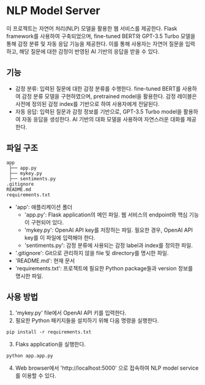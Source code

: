 # NLP Model Server
이 프로젝트는 자연어 처리(NLP) 모델을 활용한 웹 서비스를 제공한다. Flask framework를 사용하여 구축되었으며, fine-tuned BERT와 GPT-3.5 Turbo 모델을 통해 감정 분류 및 자동 응답 기능을 제공한다. 이를 통해 사용자는 자연어 질문을 입력하고, 해당 질문에 대한 감정이 반영된 AI 기반의 응답을 받을 수 있다.

## 기능
* 감정 분류: 입력된 질문에 대한 감정 분류를 수행한다. fine-tuned BERT를 사용하여 감정 분류 모델을 구현하였으며, pretrained model을 활용한다. 감정 레이블은 사전에 정의된 감정 index를 기반으로 하여 사용자에게 전달된다.
* 자동 응답: 입력된 질문과 감정 정보를 기반으로, GPT-3.5 Turbo model을 활용하여 자동 응답을 생성한다. AI 기반의 대화 모델을 사용하여 자연스러운 대화를 제공한다.

## 파일 구조
```
app
 ├── app.py
 ├── mykey.py
 ├── sentiments.py
.gitignore
README.md
requirements.txt
```
* 'app': 애플리케이션 폴더
  * 'app.py': Flask application의 메인 파일. 웹 서비스의 endpoint와 핵심 기능이 구현되어 있다.
  * 'mykey.py': OpenAI API key를 저장하는 파일. 필요한 경우, OpenAI API key를 이 파일에 입력해야 한다.
  * 'sentiments.py': 감정 분류에 사용되는 감정 label과 index를 정의한 파일.
* '.gitignore': Git으로 관리하지 않을 file 및 directory를 명시한 파일.
* 'README.md': 현재 문서
* 'requirements.txt': 프로젝트에 필요한 Python package들과 version 정보를 명시한 파일.

## 사용 방법
1. 'mykey.py' file에서 OpenAI API 키를 입력한다.
2. 필요한 Python 패키지들을 설치하기 위해 다음 명령을 실행한다.
```
pip install -r requirements.txt
```
3. Flaks application을 실행한다.
```
python app.app.py
```
4. Web browser에서 'http://localhost:5000' 으로 접속하여 NLP model service를 이용할 수 있다.
